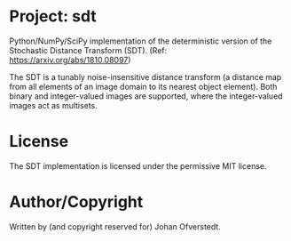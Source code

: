 # Project: sdt
Python/NumPy/SciPy implementation of the deterministic version of the Stochastic Distance Transform (SDT). (Ref: https://arxiv.org/abs/1810.08097)

The SDT is a tunably noise-insensitive distance transform (a distance map from all elements of an image domain to its nearest object element). Both binary and integer-valued images are supported, where the integer-valued images act as multisets.

# License
The SDT implementation is licensed under the permissive MIT license.

# Author/Copyright
Written by (and copyright reserved for) Johan Ofverstedt.
